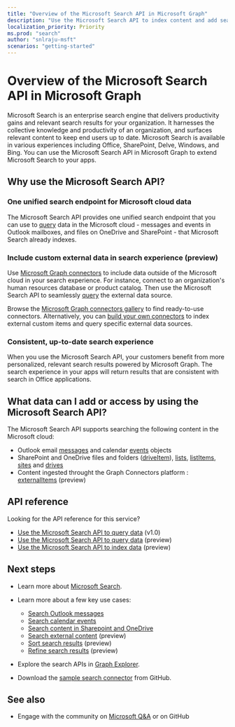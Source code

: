 ```yaml
---
title: "Overview of the Microsoft Search API in Microsoft Graph"
description: "Use the Microsoft Search API to index content and add search across your Office and indexed content to your apps."
localization_priority: Priority
ms.prod: "search"
author: "snlraju-msft"
scenarios: "getting-started"
---
```


# Overview of the Microsoft Search API in Microsoft Graph

Microsoft Search is an enterprise search engine that delivers productivity gains and relevant search results for your organization. It harnesses the collective knowledge and productivity of an organization, and surfaces relevant content to keep end users up to date. Microsoft Search is available in various experiences including Office, SharePoint, Delve, Windows, and Bing. You can use the Microsoft Search API in Microsoft Graph to extend Microsoft Search to your apps.


<!-- markdownlint-disable MD026 -->
## Why use the Microsoft Search API?

### One unified search endpoint for Microsoft cloud data

The Microsoft Search API provides one unified search endpoint that you can use to [query](/graph/api/search-query) data in the Microsoft cloud - messages and events in Outlook mailboxes, and files on OneDrive and SharePoint - that Microsoft Search already indexes.

### Include custom external data in search experience (preview)

Use [Microsoft Graph connectors](/microsoftsearch/connectors-overview) to include data outside of the Microsoft cloud in your search experience. For instance, connect to an organization's human resources database or product catalog. Then use the Microsoft Search API to seamlessly [query](/graph/api/search-query) the external data source. 

Browse the [Microsoft Graph connectors gallery](/microsoftsearch/connectors-gallery) to find ready-to-use connectors. Alternatively, you can [build your own connectors](/graph/api/resources/indexing-api-overview?view=graph-rest-beta&preserve-view=true#common-use-cases) to index external custom items and query specific external data sources.

### Consistent, up-to-date search experience

When you use the Microsoft Search API, your customers benefit from more personalized, relevant search results powered by Microsoft Graph. The search experience in your apps will return results that are consistent with search in Office applications.

## What data can I add or access by using the Microsoft Search API?

The Microsoft Search API supports searching the following content in the Microsoft cloud:

- Outlook email [messages](/graph/api/resources/message) and calendar [events](/graph/api/resources/event) objects
- SharePoint and OneDrive files and folders ([driveItem](/graph/api/resources/driveitem)), [lists](/graph/api/resources/list), [listItems](/graph/api/resources/listitem), [sites](/graph/api/resources/site) and [drives](/graph/api/resources/drive)
- Content ingested throught the Graph Connectors platform : [externalItems](/graph/api/resources/externalitem?view=graph-rest-beta&preserve-view=true) (preview)

## API reference

Looking for the API reference for this service?

- [Use the Microsoft Search API to query data](/graph/api/resources/search-api-overview?view=graph-rest-1.0) (v1.0)
- [Use the Microsoft Search API to query data](/graph/api/resources/search-api-overview?view=graph-rest-beta) (preview)
- [Use the Microsoft Search API to index data](/graph/api/resources/indexing-api-overview) (preview)

## Next steps

- Learn more about [Microsoft Search](/microsoftsearch/).
- Learn more about a few key use cases:
  <!--- [Manage connections to index external content](connecting-external-content-manage-connections.md)
  - [Index external content](connecting-external-content-manage-items.md)--->
  - [Search Outlook messages](search-concept-messages.md)
  - [Search calendar events](search-concept-events.md)
  - [Search content in Sharepoint and OneDrive](search-concept-files.md)
  - [Search external content](search-concept-custom-types.md) (preview)
  - [Sort search results](search-concept-sort.md) (preview)
  - [Refine search results](search-concept-aggregation.md) (preview)
  
- Explore the search APIs in  [Graph Explorer](https://developer.microsoft.com/graph/graph-explorer).
- Download the [sample search connector](https://github.com/microsoftgraph/msgraph-search-connector-sample) from GitHub.

## See also

- Engage with the community on [Microsoft Q&A](/answers/products/m365#microsoft-graph)  or on GitHub
